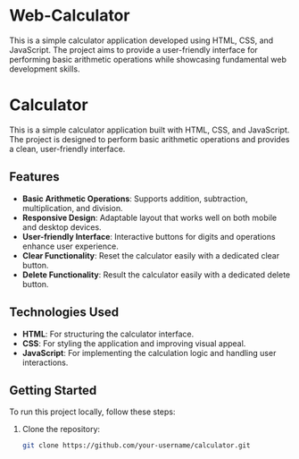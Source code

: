 # Web-Calculator
This is a simple calculator application developed using HTML, CSS, and JavaScript. The project aims to provide a user-friendly interface for performing basic arithmetic operations while showcasing fundamental web development skills.
# Calculator

This is a simple calculator application built with HTML, CSS, and JavaScript. The project is designed to perform basic arithmetic operations and provides a clean, user-friendly interface.

## Features

- **Basic Arithmetic Operations**: Supports addition, subtraction, multiplication, and division.
- **Responsive Design**: Adaptable layout that works well on both mobile and desktop devices.
- **User-friendly Interface**: Interactive buttons for digits and operations enhance user experience.
- **Clear Functionality**: Reset the calculator easily with a dedicated clear button.
- **Delete Functionality**: Result the calculator easily with a dedicated delete button.

## Technologies Used

- **HTML**: For structuring the calculator interface.
- **CSS**: For styling the application and improving visual appeal.
- **JavaScript**: For implementing the calculation logic and handling user interactions.

## Getting Started

To run this project locally, follow these steps:

1. Clone the repository:
   ```bash
   git clone https://github.com/your-username/calculator.git
